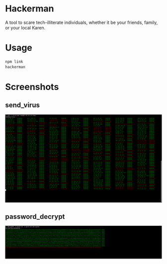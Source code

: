 # Hackerman
A tool to scare tech-illiterate individuals, whether it be your friends, family, or your local Karen.

# Usage
```bash
npm link
hackerman
```

# Screenshots
## send_virus
![](./img/send_virus_demo.png)

## password_decrypt
![](./img/decrypt0r_demo.png)